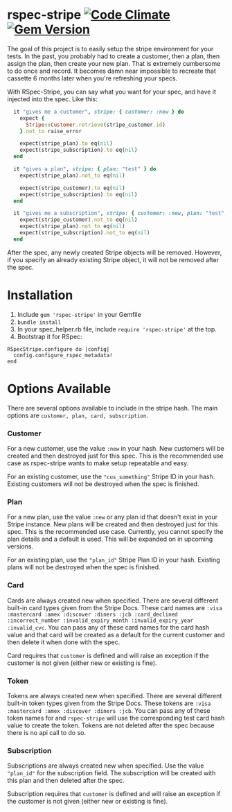 rspec-stripe [![Code Climate](https://codeclimate.com/github/sb8244/rspec-stripe/badges/gpa.svg)](https://codeclimate.com/github/sb8244/rspec-stripe) [![Gem Version](https://badge.fury.io/rb/rspec-stripe.svg)](http://badge.fury.io/rb/rspec-stripe)
============

The goal of this project is to easily setup the stripe environment for your tests. In the past, you probably had to create a customer, then a plan, then assign the plan, then create your new plan. That is extremely cumbersome to do once and record. It becomes damn near impossible to recreate that cassette 6 months later when you're refreshing your specs.

With RSpec-Stripe, you can say what you want for your spec, and have it injected into the spec. Like this:

```ruby
  it "gives me a customer", stripe: { customer: :new } do
    expect {
      Stripe::Customer.retrieve(stripe_customer.id)
    }.not_to raise_error

    expect(stripe_plan).to eq(nil)
    expect(stripe_subscription).to eq(nil)
  end

  it "gives a plan", stripe: { plan: "test" } do
    expect(stripe_plan).not_to eq(nil)

    expect(stripe_customer).to eq(nil)
    expect(stripe_subscription).to eq(nil)
  end

  it "gives me a subscription", stripe: { customer: :new, plan: "test", card: :visa, subscription: "test" } do
    expect(stripe_customer).not_to eq(nil)
    expect(stripe_plan).not_to eq(nil)
    expect(stripe_subscription).not_to eq(nil)
  end
```

After the spec, any newly created Stripe objects will be removed. However, if you specify an already existing Stripe object, it will not be removed after the spec.

Installation
============

1. Include `gem 'rspec-stripe'` in your Gemfile
2. `bundle install`
3. In your spec_helper.rb file, include `require 'rspec-stripe'` at the top.
4. Bootstrap it for RSpec:

```
RSpecStripe.configure do |config|
  config.configure_rspec_metadata!
end
```

Options Available
============

There are several options available to include in the stripe hash. The main options are `customer, plan, card, subscription`.

### Customer
For a new customer, use the value `:new` in your hash. New customers will be created and then destroyed just for this spec. This is the recommended use case as rspec-stripe wants to make setup repeatable and easy.

For an existing customer, use the `"cus_something"` Stripe ID in your hash. Existing customers will not be destroyed when the spec is finished.

### Plan
For a new plan, use the value `:new` or any plan id that doesn't exist in your Stripe instance. New plans will be created and then destroyed just for this spec. This is the recommended use case. Currently, you cannot specify the plan details and a default is used. This will be expanded on in upcoming versions.

For an existing plan, use the `"plan_id"` Stripe Plan ID in your hash. Existing plans will not be destroyed when the spec is finished.

### Card
Cards are always created new when specified. There are several different built-in card types given from the Stripe Docs. These card names are `:visa :mastercard :amex :discover :diners :jcb :card_declined :incorrect_number :invalid_expiry_month :invalid_expiry_year :invalid_cvc`. You can pass any of these card names for the card hash value and that card will be created as a default for the current customer and then delete it when done with the spec.

Card requires that `customer` is defined and will raise an exception if the customer is not given (either new or existing is fine).

### Token
Tokens are always created new when specified. There are several different built-in token types given from the Stripe Docs. These tokens are `:visa :mastercard :amex :discover :diners :jcb`. You can pass any of these token names for and `rspec-stripe` will use the corresponding test card hash value to create the token. Tokens are not deleted after the spec because there is no api call to do so.

### Subscription
Subscriptions are always created new when specified. Use the value `"plan_id"` for the subscription field. The subscription will be created with this plan and then deleted after the spec.

Subscription requires that `customer` is defined and will raise an exception if the customer is not given (either new or existing is fine).
